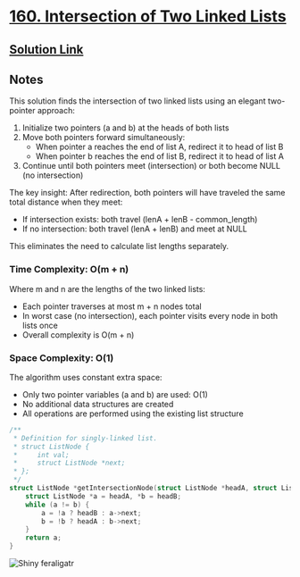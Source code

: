 # [160. Intersection of Two Linked Lists](https://leetcode.com/problems/intersection-of-two-linked-lists/description/)

## [Solution Link](https://leetcode.com/submissions/detail/1729210109/)

## Notes

This solution finds the intersection of two linked lists using an elegant two-pointer approach:

1. Initialize two pointers (a and b) at the heads of both lists
2. Move both pointers forward simultaneously:
   - When pointer a reaches the end of list A, redirect it to head of list B
   - When pointer b reaches the end of list B, redirect it to head of list A
3. Continue until both pointers meet (intersection) or both become NULL (no intersection)

The key insight: After redirection, both pointers will have traveled the same total distance when they meet:

- If intersection exists: both travel (lenA + lenB - common_length)
- If no intersection: both travel (lenA + lenB) and meet at NULL

This eliminates the need to calculate list lengths separately.

### Time Complexity: O(m + n)

Where m and n are the lengths of the two linked lists:

- Each pointer traverses at most m + n nodes total
- In worst case (no intersection), each pointer visits every node in both lists once
- Overall complexity is O(m + n)

### Space Complexity: O(1)

The algorithm uses constant extra space:

- Only two pointer variables (a and b) are used: O(1)
- No additional data structures are created
- All operations are performed using the existing list structure

```c
/**
 * Definition for singly-linked list.
 * struct ListNode {
 *     int val;
 *     struct ListNode *next;
 * };
 */
struct ListNode *getIntersectionNode(struct ListNode *headA, struct ListNode *headB) {
    struct ListNode *a = headA, *b = headB;
    while (a != b) {
        a = !a ? headB : a->next;
        b = !b ? headA : b->next;
    }
    return a;
}
```

![Shiny feraligatr](https://projectpokemon.org/images/shiny-sprite/feraligatr.gif)
